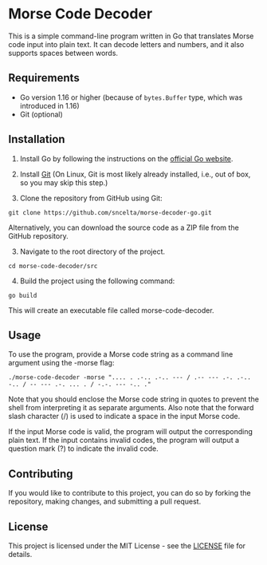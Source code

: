 # Morse Code Decoder
This is a simple command-line program written in Go that translates Morse code input into plain text. It can decode letters and numbers, and it also supports spaces between words.

## Requirements
  - Go version 1.16 or higher (because of `bytes.Buffer` type, which was introduced in 1.16)
  - Git (optional)
  
## Installation
1. Install Go by following the instructions on the [official Go website](https://golang.org/doc/install).

2. Install [Git](https://git-scm.com/download/win) (On Linux, Git is most likely already installed, i.e., out of box, so you may skip this step.)

2. Clone the repository from GitHub using Git:
```
git clone https://github.com/sncelta/morse-decoder-go.git
```

Alternatively, you can download the source code as a ZIP file from the GitHub repository.

3. Navigate to the root directory of the project.
```
cd morse-code-decoder/src
```
4. Build the project using the following command:
```
go build
```
This will create an executable file called morse-code-decoder.

## Usage
To use the program, provide a Morse code string as a command line argument using the -morse flag:
```
./morse-code-decoder -morse ".... . .-.. .-.. --- / .-- --- .-. .-.. -.. / -- --- .-. ... . / -.-. --- -.. ."
```

Note that you should enclose the Morse code string in quotes to prevent the shell from interpreting it as separate arguments. Also note that the forward slash character (/) is used to indicate a space in the input Morse code.

If the input Morse code is valid, the program will output the corresponding plain text. If the input contains invalid codes, the program will output a question mark (?) to indicate the invalid code.

## Contributing
If you would like to contribute to this project, you can do so by forking the repository, making changes, and submitting a pull request.

## License
This project is licensed under the MIT License - see the [LICENSE](https://github.com/sncelta/morse-decoder-go/blob/main/LICENSE) file for details.
